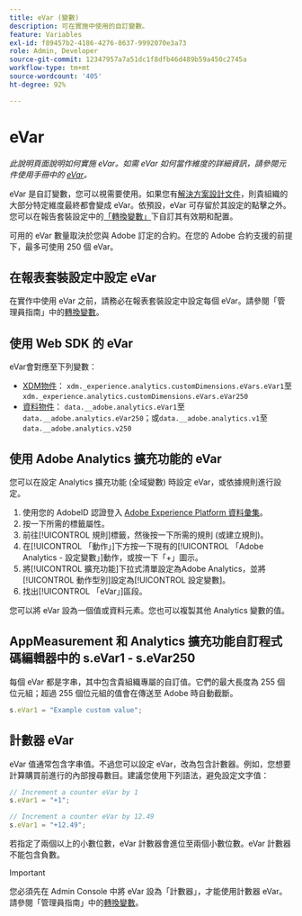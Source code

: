 ```yaml
---
title: eVar (變數)
description: 可在實施中使用的自訂變數。
feature: Variables
exl-id: f89457b2-4186-4276-8637-9992070e3a73
role: Admin, Developer
source-git-commit: 12347957a7a51dc1f8dfb46d489b59a450c2745a
workflow-type: tm+mt
source-wordcount: '405'
ht-degree: 92%

---
```


# eVar

*此說明頁面說明如何實施 eVar。如需 eVar 如何當作維度的詳細資訊，請參閱元件使用手冊中的 [eVar](/help/components/dimensions/evar.md)。*

eVar 是自訂變數，您可以視需要使用。如果您有[解決方案設計文件](/help/implement/prepare/solution-design.md)，則貴組織的大部分特定維度最終都會變成 eVar。依預設，eVar 可存留於其設定的點擊之外。您可以在報告套裝設定中的[「轉換變數」](/help/admin/admin/c-manage-report-suites/c-edit-report-suites/conversion-var-admin/conversion-var-admin.md)下自訂其有效期和配置。

可用的 eVar 數量取決於您與 Adobe 訂定的合約。在您的 Adobe 合約支援的前提下，最多可使用 250 個 eVar。

## 在報表套裝設定中設定 eVar

在實作中使用 eVar 之前，請務必在報表套裝設定中設定每個 eVar。請參閱「管理員指南」中的[轉換變數](/help/admin/admin/c-manage-report-suites/c-edit-report-suites/conversion-var-admin/conversion-var-admin.md)。

## 使用 Web SDK 的 eVar

eVar會對應至下列變數：

* [XDM物件](/help/implement/aep-edge/xdm-var-mapping.md)： `xdm._experience.analytics.customDimensions.eVars.eVar1`至`xdm._experience.analytics.customDimensions.eVars.eVar250`
* [資料物件](/help/implement/aep-edge/data-var-mapping.md)： `data.__adobe.analytics.eVar1`至`data.__adobe.analytics.eVar250`；或`data.__adobe.analytics.v1`至`data.__adobe.analytics.v250`

## 使用 Adobe Analytics 擴充功能的 eVar

您可以在設定 Analytics 擴充功能 (全域變數) 時設定 eVar，或依據規則進行設定。

1. 使用您的 AdobeID 認證登入 [Adobe Experience Platform 資料彙集](https://experience.adobe.com/data-collection)。
2. 按一下所需的標籤屬性。
3. 前往[!UICONTROL 規則]標籤，然後按一下所需的規則 (或建立規則)。
4. 在[!UICONTROL 「動作」]下方按一下現有的[!UICONTROL 「Adobe Analytics - 設定變數」]動作，或按一下「+」圖示。
5. 將[!UICONTROL 擴充功能]下拉式清單設定為Adobe Analytics，並將[!UICONTROL 動作型別]設定為[!UICONTROL 設定變數]。
6. 找出[!UICONTROL 「eVar」]區段。

您可以將 eVar 設為一個值或資料元素。您也可以複製其他 Analytics 變數的值。

## AppMeasurement 和 Analytics 擴充功能自訂程式碼編輯器中的 s.eVar1 - s.eVar250

每個 eVar 都是字串，其中包含貴組織專屬的自訂值。它們的最大長度為 255 個位元組；超過 255 個位元組的值會在傳送至 Adobe 時自動截斷。

```js
s.eVar1 = "Example custom value";
```

## 計數器 eVar

eVar 值通常包含字串值。不過您可以設定 eVar，改為包含計數器。例如，您想要計算購買前進行的內部搜尋數目。建議您使用下列語法，避免設定文字值：

```js
// Increment a counter eVar by 1
s.eVar1 = "+1";

// Increment a counter eVar by 12.49
s.eVar1 = "+12.49";
```

若指定了兩個以上的小數位數，eVar 計數器會進位至兩個小數位數。eVar 計數器不能包含負數。

>[!IMPORTANT]
>
>您必須先在 Admin Console 中將 eVar 設為「計數器」，才能使用計數器 eVar。請參閱「管理員指南」中的[轉換變數](/help/admin/admin/c-manage-report-suites/c-edit-report-suites/conversion-var-admin/conversion-var-admin.md)。
